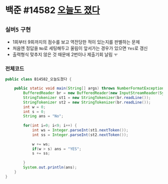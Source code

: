 # 백준 #14582 [오늘도 졌다](https://www.acmicpc.net/problem/14582)
`실버5` `구현`
---
- 1회부터 9회까지의 점수를 보고 역전당한 적이 있는지를 판별하는 문제
- 처음엔 정답을 `No`로 세팅해두고 울림이 앞서가는 경우가 있으면 `Yes`로 갱신
- 출력형식 맞추지 않은 것 때문에 2번이나 제출기회 날림 ㅜ

### 전체코드
```java
public class B14582_오늘도졌다 {

	public static void main(String[] args) throws NumberFormatException, IOException {
		BufferedReader br = new BufferedReader(new InputStreamReader(System.in));
		StringTokenizer st1 = new StringTokenizer(br.readLine());
		StringTokenizer st2 = new StringTokenizer(br.readLine());
		int w = 0;
		int s = 0;
		String ans = "No";
		
		for(int i=0; i<9; i++) {
			int ws = Integer.parseInt(st1.nextToken());
			int ss = Integer.parseInt(st2.nextToken());
			
			w += ws;
			if(w > s) ans = "YES";
			s += ss;
			
		}
		System.out.println(ans);
	}
}
```
